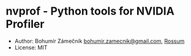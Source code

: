 # nvprof - Python tools for NVIDIA Profiler

- Author: Bohumír Zámečník <bohumir.zamecnik@gmail.com>, [Rossum](https://rossum.ai)
- License: MIT
